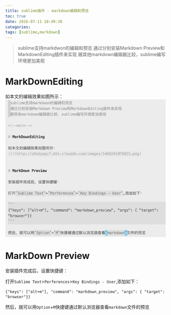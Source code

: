 ```yaml
---
title: sublime插件 - markdown编辑和预览
toc: true
date: 2016-07-11 18:49:38
categories:
tags: [sublime,markdown]
---
```



>sublime支持markdwon的编辑和预览
>通过分别安装Markdown Preview和MarkdownEditing插件来实现
>跟其他markdown编辑器比较，sublime编写环境更加美观

<!--more-->

# MarkDownEditing

如本文的编辑效果如图所示：
![](sublime-plugin-markdown-preview/1468241270431.png)


# MarkDown Preview

安装插件完成后，设置快捷键：

打开`Sublime Text`>`Perferences`>`Key Bindings - User`,添加如下：

```
{"keys": ["alt+m"], "command": "markdown_preview", "args": { "target": "browser"}}
```

然后，就可以用`Option`+`M`快捷键通过默认浏览器查看`markdown`文件的预览
